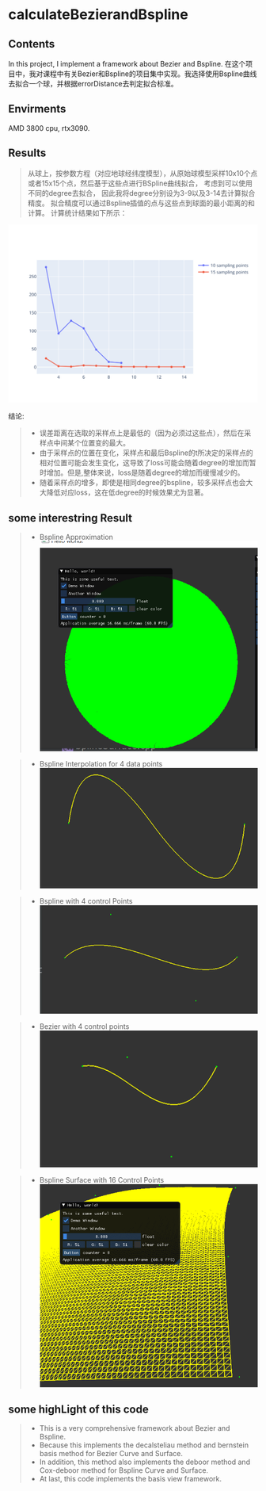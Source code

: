 # calculateBezierandBspline 

## Contents 
In this project, I implement a framework about Bezier and Bspline. 
在这个项目中，我对课程中有关Bezier和Bspline的项目集中实现。我选择使用Bspline曲线去拟合一个球，并根据errorDistance去判定拟合标准。 

## Envirments 
AMD 3800 cpu, rtx3090. 

## Results 
> 从球上，按参数方程（对应地球经纬度模型），从原始球模型采样10x10个点或者15x15个点，然后基于这些点进行BSpline曲线拟合，
> 考虑到可以使用不同的degree去拟合，
> 因此我将degree分别设为3-9以及3-14去计算拟合精度。 拟合精度可以通过Bspline插值的点与这些点到球面的最小距离的和计算。 
> 计算统计结果如下所示：

![Alt text](./fig1.svg)

结论:
> - 误差距离在选取的采样点上是最低的（因为必须过这些点），然后在采样点中间某个位置变的最大。 
> - 由于采样点的位置在变化，采样点和最后Bspline的t所决定的采样点的相对位置可能会发生变化，这导致了loss可能会随着degree的增加而暂时增加。但是,整体来说，loss是随着degree的增加而缓慢减少的。 
> - 随着采样点的增多，即使是相同degree的bspline，较多采样点也会大大降低对应loss，这在低degree的时候效果尤为显著。 

## some interestring Result
> - Bspline Approximation
![picture 1](images/66f8cc4e44c4f2c1414df1b08477e942b5dca30564d658d13b11fb4e10616892.png)

>- Bspline Interpolation for 4 data points 
![picture 2](images/c524c612c786bc33745566b60254488cb3b10083c419d0363d99244bea1423de.png)  

>- Bspline  with 4 control Points 
![picture 3](images/5c6e4e9681e5a15deb7576a046a2ad651d15aefe066a216a50610f3a43971a28.png)  

>- Bezier  with 4 control points
![picture 8](images/943122734e11510223b50a199ce8af8d15a4123b13df9d132e07be3a6aeb3b08.png)  

>- Bspline Surface with  16 Control Points 
![picture 5](images/c22176fecad0f72dc8745c5ce44c4e730b896373f1bab4a42132b17359fcb964.png)  


## some highLight of this code 
> - This is a very comprehensive framework about Bezier and Bspline. 
> - Because this implements the decalsteliau method and bernstein basis method for Bezier Curve and Surface. 
> - In addition, this method also implements the  deboor method and Cox-deboor method for Bspline Curve and Surface.  
> - At last, this code implements the basis view framework. 
